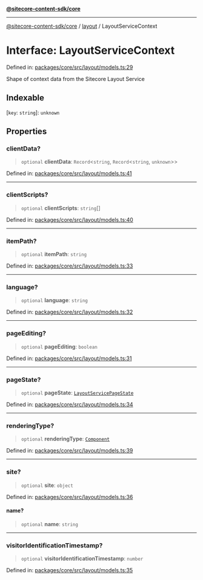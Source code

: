 [**@sitecore-content-sdk/core**](../../README.md)

***

[@sitecore-content-sdk/core](../../README.md) / [layout](../README.md) / LayoutServiceContext

# Interface: LayoutServiceContext

Defined in: [packages/core/src/layout/models.ts:29](https://github.com/Sitecore/content-sdk/blob/83cb65a3c972c72b48c373cdf1da3de357f70681/packages/core/src/layout/models.ts#L29)

Shape of context data from the Sitecore Layout Service

## Indexable

\[`key`: `string`\]: `unknown`

## Properties

### clientData?

> `optional` **clientData**: `Record`\<`string`, `Record`\<`string`, `unknown`\>\>

Defined in: [packages/core/src/layout/models.ts:41](https://github.com/Sitecore/content-sdk/blob/83cb65a3c972c72b48c373cdf1da3de357f70681/packages/core/src/layout/models.ts#L41)

***

### clientScripts?

> `optional` **clientScripts**: `string`[]

Defined in: [packages/core/src/layout/models.ts:40](https://github.com/Sitecore/content-sdk/blob/83cb65a3c972c72b48c373cdf1da3de357f70681/packages/core/src/layout/models.ts#L40)

***

### itemPath?

> `optional` **itemPath**: `string`

Defined in: [packages/core/src/layout/models.ts:33](https://github.com/Sitecore/content-sdk/blob/83cb65a3c972c72b48c373cdf1da3de357f70681/packages/core/src/layout/models.ts#L33)

***

### language?

> `optional` **language**: `string`

Defined in: [packages/core/src/layout/models.ts:32](https://github.com/Sitecore/content-sdk/blob/83cb65a3c972c72b48c373cdf1da3de357f70681/packages/core/src/layout/models.ts#L32)

***

### pageEditing?

> `optional` **pageEditing**: `boolean`

Defined in: [packages/core/src/layout/models.ts:31](https://github.com/Sitecore/content-sdk/blob/83cb65a3c972c72b48c373cdf1da3de357f70681/packages/core/src/layout/models.ts#L31)

***

### pageState?

> `optional` **pageState**: [`LayoutServicePageState`](../enumerations/LayoutServicePageState.md)

Defined in: [packages/core/src/layout/models.ts:34](https://github.com/Sitecore/content-sdk/blob/83cb65a3c972c72b48c373cdf1da3de357f70681/packages/core/src/layout/models.ts#L34)

***

### renderingType?

> `optional` **renderingType**: [`Component`](../enumerations/RenderingType.md#component)

Defined in: [packages/core/src/layout/models.ts:39](https://github.com/Sitecore/content-sdk/blob/83cb65a3c972c72b48c373cdf1da3de357f70681/packages/core/src/layout/models.ts#L39)

***

### site?

> `optional` **site**: `object`

Defined in: [packages/core/src/layout/models.ts:36](https://github.com/Sitecore/content-sdk/blob/83cb65a3c972c72b48c373cdf1da3de357f70681/packages/core/src/layout/models.ts#L36)

#### name?

> `optional` **name**: `string`

***

### visitorIdentificationTimestamp?

> `optional` **visitorIdentificationTimestamp**: `number`

Defined in: [packages/core/src/layout/models.ts:35](https://github.com/Sitecore/content-sdk/blob/83cb65a3c972c72b48c373cdf1da3de357f70681/packages/core/src/layout/models.ts#L35)
